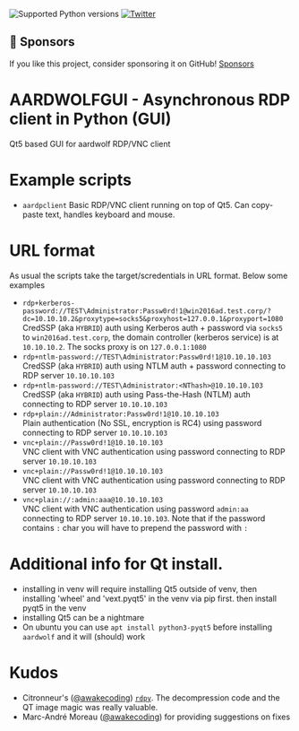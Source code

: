 ![Supported Python versions](https://img.shields.io/badge/python-3.7+-blue.svg) [![Twitter](https://img.shields.io/twitter/follow/skelsec?label=skelsec&style=social)](https://twitter.com/intent/follow?screen_name=skelsec)

## :triangular_flag_on_post: Sponsors

If you like this project, consider sponsoring it on GitHub! [Sponsors](https://github.com/sponsors/skelsec/)


# AARDWOLFGUI - Asynchronous RDP client in Python (GUI)
Qt5 based GUI for aardwolf RDP/VNC client


# Example scripts
 - `aardpclient` Basic RDP/VNC client running on top of Qt5. Can copy-paste text, handles keyboard and mouse.  

# URL format
As usual the scripts take the target/scredentials in URL format. Below some examples
 - `rdp+kerberos-password://TEST\Administrator:Passw0rd!1@win2016ad.test.corp/?dc=10.10.10.2&proxytype=socks5&proxyhost=127.0.0.1&proxyport=1080`  
 CredSSP (aka `HYBRID`) auth using Kerberos auth + password via `socks5` to `win2016ad.test.corp`, the domain controller (kerberos service) is at `10.10.10.2`. The socks proxy is on `127.0.0.1:1080`
 - `rdp+ntlm-password://TEST\Administrator:Passw0rd!1@10.10.10.103`  
 CredSSP (aka `HYBRID`) auth using NTLM auth + password connecting to RDP server `10.10.10.103`
 - `rdp+ntlm-password://TEST\Administrator:<NThash>@10.10.10.103`  
 CredSSP (aka `HYBRID`) auth using Pass-the-Hash (NTLM) auth connecting to RDP server `10.10.10.103`
 - `rdp+plain://Administrator:Passw0rd!1@10.10.10.103`  
 Plain authentication (No SSL, encryption is RC4) using password connecting to RDP server `10.10.10.103`
 - `vnc+plain://Passw0rd!1@10.10.10.103`  
 VNC client with VNC authentication using password connecting to RDP server `10.10.10.103`
 - `vnc+plain://Passw0rd!1@10.10.10.103`  
 VNC client with VNC authentication using password connecting to RDP server `10.10.10.103`
 - `vnc+plain://:admin:aaa@10.10.10.103`  
 VNC client with VNC authentication using password `admin:aa` connecting to RDP server `10.10.10.103`. Note that if the password contains `:` char you will have to prepend the password with `:`


# Additional info for Qt install.
 - installing in venv will require installing Qt5 outside of venv, then installing 'wheel' and 'vext.pyqt5' in the venv via pip first. then install pyqt5 in the venv
 - installing Qt5 can be a nightmare
 - On ubuntu you can use `apt install python3-pyqt5` before installing `aardwolf` and it will (should) work

# Kudos
 - Citronneur's ([@awakecoding](https://twitter.com/citronneur)) [`rdpy`](https://github.com/citronneur/rdpy). The decompression code and the QT image magic was really valuable.
 - Marc-André Moreau ([@awakecoding](https://twitter.com/awakecoding)) for providing suggestions on fixes


